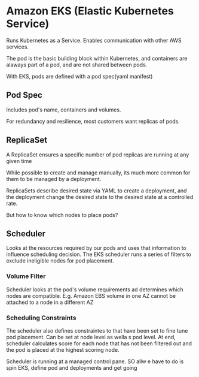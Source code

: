 # Amazon EKS (Elastic Kubernetes Service)

Runs Kubernetes as a Service. Enables communication with other AWS services.

The pod is the basic building block within Kubernetes, and containers are alaways part of a pod, and are not shared between pods.

With EKS, pods are defined with a pod spec(yaml manifest)

## Pod Spec

Includes pod's name, containers and volumes.

For redundancy and resilience, most customers want replicas of pods.

## ReplicaSet

A ReplicaSet ensures a specific number of pod replicas are running at any given time

While possible to create and manage manually, its much more common for them to be managed by a deployment.

ReplicaSets describe desired state via YAML to create a deployment, and the deployment change the desired state to the desired state at a controlled rate.

But how to know which nodes to place pods?

## Scheduler

Looks at the resources required by our pods and uses that information to influence scheduling decision. The EKS scheduler runs a series of filters to exclude ineligible nodes for pod placement.

### Volume Filter

Scheduler looks at the pod's volume requirements ad determines which nodes are compatible. E.g. Amazon EBS volume in one AZ cannot be attached to a node in a different AZ


### Scheduling Constraints

The scheduler also defines constraintes to that have been set to fine tune pod placement. Can be set at node level as wella s pod level.
At end, scheduler calculates score for each node that has not been filtered out and the pod is placed at the highest scoring node.

Scheduler is running at a managed control pane. SO allw e have to do is spin EKS, define pod and deployments and get going